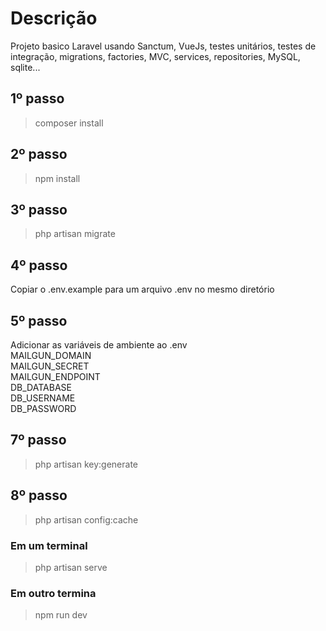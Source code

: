 # Descrição
Projeto basico Laravel usando Sanctum, VueJs, testes unitários, testes de integração, migrations, factories, MVC, services, repositories, MySQL, sqlite...

## 1º passo
> composer install

## 2º passo
> npm install

## 3º passo
> php artisan migrate

## 4º passo
Copiar o .env.example para um arquivo .env no mesmo diretório

## 5º passo
Adicionar as variáveis de ambiente ao .env <br/>
MAILGUN_DOMAIN<br/>
MAILGUN_SECRET<br/>
MAILGUN_ENDPOINT<br/>
DB_DATABASE<br/>
DB_USERNAME<br/>
DB_PASSWORD<br/>

## 7º passo
> php artisan key:generate

## 8º passo
> php artisan config:cache

### Em um terminal
> php artisan serve

### Em outro termina
> npm run dev

